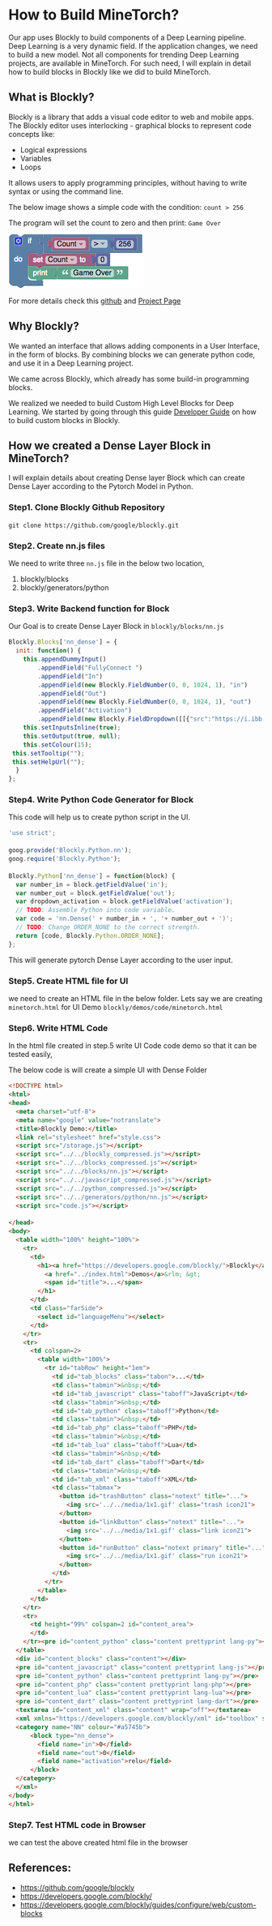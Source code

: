 # How to Build MineTorch?

Our app uses Blockly to build components of a Deep Learning pipeline. Deep Learning is a very dynamic field. If the application changes, we need to build a new model.
Not all components for trending Deep Learning projects, are available in MineTorch. For such need, I will explain in detail how to build blocks in Blockly like we did to build MineTorch.

## What is Blockly?

Blockly is a library that adds a visual code editor to web and mobile apps. The Blockly editor uses interlocking - graphical blocks to represent code concepts like:
* Logical expressions
* Variables
* Loops

It allows users to apply programming principles, without having to write syntax or using the command line.

The below image shows a simple code with the condition:
`count > 256` 

The program will set the count to zero and then print:
`Game Over`

![blocklly_image](Images/simple_blockly.png)

For more details check this [github](https://github.com/google/blockly) and [Project Page](https://developers.google.com/blockly/)

## Why Blockly?

We wanted an interface that allows adding components in a User Interface, in the form of blocks.
By combining blocks we can generate python code, and use it in a Deep Learning project.

We came across Blockly, which already has some build-in programming blocks. 

We realized we needed to build Custom High Level Blocks for Deep Learning. We started by going through this guide [Developer Guide](https://developers.google.com/blockly/guides/configure/web/custom-blocks) on how to build custom blocks in Blockly. 
  
## How we created a Dense Layer Block in MineTorch?

I will explain details about creating Dense layer Block which can create Dense Layer according to the Pytorch Model in Python. 

### Step1. Clone Blockly Github Repository
```
git clone https://github.com/google/blockly.git
```

### Step2. Create nn.js files
We need to write three `nn.js` file in the below two location,
1. blockly/blocks
2. blockly/generators/python

### Step3. Write Backend function for Block
Our Goal is to create Dense Layer Block in `blockly/blocks/nn.js`
```javascript
Blockly.Blocks['nn_dense'] = {
  init: function() {
    this.appendDummyInput()
        .appendField("FullyConnect ")
        .appendField("In")
        .appendField(new Blockly.FieldNumber(0, 0, 1024, 1), "in")
        .appendField("Out")
        .appendField(new Blockly.FieldNumber(0, 0, 1024, 1), "out")
        .appendField("Activation")
        .appendField(new Blockly.FieldDropdown([[{"src":"https://i.ibb.co/NmgSYPW/relu-1.png","width":20,"height":20,"alt":"*"},"relu"], [{"src":"https://i.ibb.co/1dVp7VR/tanh.png","width":20,"height":20,"alt":"*"},"tanh"], [{"src":"https://i.ibb.co/zm27KLn/sigmoid-1.png","width":20,"height":20,"alt":"*"},"sigmoid"], ["none","None"]]), "activation");
    this.setInputsInline(true);
    this.setOutput(true, null);
    this.setColour(15);
 this.setTooltip("");
 this.setHelpUrl("");
  }
};
``` 
### Step4. Write Python Code Generator for Block
This code will help us to create python script in the UI. 

```javascript
'use strict';

goog.provide('Blockly.Python.nn');
goog.require('Blockly.Python');

Blockly.Python['nn_dense'] = function(block) {
  var number_in = block.getFieldValue('in');
  var number_out = block.getFieldValue('out');
  var dropdown_activation = block.getFieldValue('activation');
  // TODO: Assemble Python into code variable.
  var code = 'nn.Dense(' + number_in + ', '+ number_out + ')';
  // TODO: Change ORDER_NONE to the correct strength.
  return [code, Blockly.Python.ORDER_NONE];
};

```
This will generate pytorch Dense Layer according to the user input.

### Step5. Create HTML file for UI
we need to create an HTML file in the below folder. Lets say we are creating `minetorch.html` for UI Demo
`blockly/demos/code/minetorch.html`

### Step6. Write HTML Code
In the html file created in step.5 write UI Code code demo so that it can be tested easily,

The below code is will create a simple UI with Dense Folder 
```html
<!DOCTYPE html>
<html>
<head>
  <meta charset="utf-8">
  <meta name="google" value="notranslate">
  <title>Blockly Demo:</title>
  <link rel="stylesheet" href="style.css">
  <script src="/storage.js"></script>
  <script src="../../blockly_compressed.js"></script>
  <script src="../../blocks_compressed.js"></script>
  <script src="../../blocks/nn.js"></script>
  <script src="../../javascript_compressed.js"></script>
  <script src="../../python_compressed.js"></script>
  <script src="../../generators/python/nn.js"></script>
  <script src="code.js"></script>

</head>
<body>
  <table width="100%" height="100%">
    <tr>
      <td>
        <h1><a href="https://developers.google.com/blockly/">Blockly</a>&rlm; &gt;
          <a href="../index.html">Demos</a>&rlm; &gt;
          <span id="title">...</span>
        </h1>
      </td>
      <td class="farSide">
        <select id="languageMenu"></select>
      </td>
    </tr>
    <tr>
      <td colspan=2>
        <table width="100%">
          <tr id="tabRow" height="1em">
            <td id="tab_blocks" class="tabon">...</td>
            <td class="tabmin">&nbsp;</td>
            <td id="tab_javascript" class="taboff">JavaScript</td>
            <td class="tabmin">&nbsp;</td>
            <td id="tab_python" class="taboff">Python</td>
            <td class="tabmin">&nbsp;</td>
            <td id="tab_php" class="taboff">PHP</td>
            <td class="tabmin">&nbsp;</td>
            <td id="tab_lua" class="taboff">Lua</td>
            <td class="tabmin">&nbsp;</td>
            <td id="tab_dart" class="taboff">Dart</td>
            <td class="tabmin">&nbsp;</td>
            <td id="tab_xml" class="taboff">XML</td>
            <td class="tabmax">
              <button id="trashButton" class="notext" title="...">
                <img src='../../media/1x1.gif' class="trash icon21">
              </button>
              <button id="linkButton" class="notext" title="...">
                <img src='../../media/1x1.gif' class="link icon21">
              </button>
              <button id="runButton" class="notext primary" title="...">
                <img src='../../media/1x1.gif' class="run icon21">
              </button>
            </td>
          </tr>
        </table>
      </td>
    </tr>
    <tr>
      <td height="99%" colspan=2 id="content_area">
      </td>
    </tr><pre id="content_python" class="content prettyprint lang-py"></pre>
  </table>
  <div id="content_blocks" class="content"></div>
  <pre id="content_javascript" class="content prettyprint lang-js"></pre>
  <pre id="content_python" class="content prettyprint lang-py"></pre>
  <pre id="content_php" class="content prettyprint lang-php"></pre>
  <pre id="content_lua" class="content prettyprint lang-lua"></pre>
  <pre id="content_dart" class="content prettyprint lang-dart"></pre>
  <textarea id="content_xml" class="content" wrap="off"></textarea>
  <xml xmlns="https://developers.google.com/blockly/xml" id="toolbox" style="display: none">
  <category name="NN" colour="#a5745b">
      <block type="nn_dense">
        <field name="in">0</field>
        <field name="out">0</field>
        <field name="activation">relu</field>
      </block>
  </category>
  </xml>
</body>
</html>
```

### Step7. Test HTML code in Browser
we can test the above created html file in the browser 

## References:
* https://github.com/google/blockly
* https://developers.google.com/blockly/
* https://developers.google.com/blockly/guides/configure/web/custom-blocks





